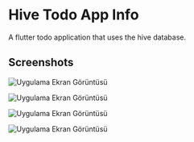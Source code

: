 
# Hive Todo App Info

A flutter todo application that uses the hive database.

## Screenshots

![Uygulama Ekran Görüntüsü](https://raw.githubusercontent.com/omergunaydin/flutter_hive_todo_app/master/assets/images/todo1.png)

![Uygulama Ekran Görüntüsü](https://raw.githubusercontent.com/omergunaydin/flutter_hive_todo_app/master/assets/images/todo2.png)

![Uygulama Ekran Görüntüsü](https://raw.githubusercontent.com/omergunaydin/flutter_hive_todo_app/master/assets/images/todo3.png)

![Uygulama Ekran Görüntüsü](https://raw.githubusercontent.com/omergunaydin/flutter_hive_todo_app/master/assets/images/todo4.png)
